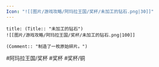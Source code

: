 ```yaml
---
Icon: "![[图片/游戏攻略/阿玛拉王国/奖杯/未加工的钻石.png|30]]"
---
```

```ad-common-bronze-trophy
title: (Title:: "未加工的钻石")
![[图片/游戏攻略/阿玛拉王国/奖杯/未加工的钻石.png|100]]

(Comment:: "制造了一枚原始碎片。")
```

#阿玛拉王国/奖杯 #奖杯 #奖杯/铜
